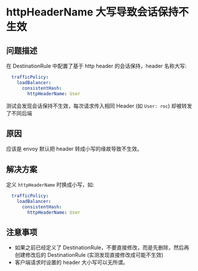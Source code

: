 # httpHeaderName 大写导致会话保持不生效

## 问题描述

在 DestinationRule 中配置了基于 http header 的会话保持，header 名称大写:

```yaml
  trafficPolicy:
    loadBalancer:
      consistentHash:
        httpHeaderName: User
```

测试会发现会话保持不生效，每次请求传入相同 Header (如 `User: roc`) 却被转发了不同后端

## 原因

应该是 envoy 默认把 header 转成小写的缘故导致不生效。

## 解决方案

定义 `httpHeaderName` 时换成小写，如:

```yaml
  trafficPolicy:
    loadBalancer:
      consistentHash:
        httpHeaderName: User
```

## 注意事项

* 如果之前已经定义了 DestinationRule，不要直接修改，而是先删除，然后再创建修改后的 DestinationRule (实测发现直接修改成可能不生效)
* 客户端请求时设置的 header 大小写可以无所谓。